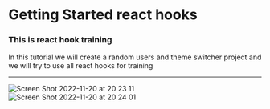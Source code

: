 # Getting Started react hooks

### This is react hook training


In this tutorial we will create a random users and theme switcher project and we will 
try to use all react hooks for training

---

![Screen Shot 2022-11-20 at 20 23 11](https://user-images.githubusercontent.com/64174170/202919404-39026108-31d3-4c65-9389-45b5d3495959.png)
![Screen Shot 2022-11-20 at 20 24 01](https://user-images.githubusercontent.com/64174170/202919406-a796656a-bd1d-4214-9906-e5c8ac3f2211.png)

